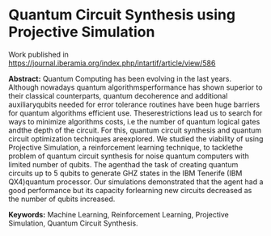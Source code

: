 # Quantum Circuit Synthesis using Projective Simulation

Work published in https://journal.iberamia.org/index.php/intartif/article/view/586

**Abstract:** Quantum Computing has been evolving in the last years.  Although nowadays quantum algorithmsperformance has shown superior to their classical counterparts, quantum decoherence and additional auxiliaryqubits needed for error tolerance routines have been huge barriers for quantum algorithms efficient use. Theserestrictions lead us to search for ways to minimize algorithms costs, i.e the number of quantum logical gates andthe depth of the circuit. For this, quantum circuit synthesis and quantum circuit optimization techniques areexplored. We studied the viability of using Projective Simulation, a reinforcement learning technique, to tacklethe problem of quantum circuit synthesis for noise quantum computers with limited number of qubits. The agenthad the task of creating quantum circuits up to 5 qubits to generate GHZ states in the IBM Tenerife (IBM QX4)quantum processor. Our simulations demonstrated that the agent had a good performance but its capacity forlearning new circuits decreased as the number of qubits increased.

**Keywords:** Machine Learning, Reinforcement Learning, Projective Simulation, Quantum Circuit Synthesis.
